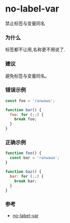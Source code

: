 # no-label-var

禁止标签与变量同名

### 为什么

标签都不让用,名称更不用说了.

### 建议

避免标签与变量同名。

### 错误示例

```js
const foo = 'ranwawa';

function bar() {
  foo: for (;;) {
    break foo;
  }
}
```

### 正确示例

```js
function foo() {
  const bar = 'ranwawa';
}

function baz() {
  bar: for (;;) {
    break bar;
  }
}
```

### 参考

- [no-label-var](https://eslint.org/docs/rules/no-label-var)
